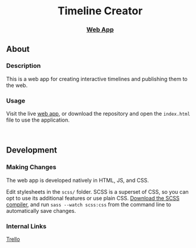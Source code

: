 <h1 align="center">Timeline Creator</h1>

<h3 align="center">
	<a href="https://ben-fields.github.io/Timeilne/" title="Go to Web App">Web App</a>
</h3>

## About

### Description

This is a web app for creating interactive timelines and publishing them 
to the web.

### Usage

Visit the live [web app](https://ben-fields.github.io/Timeilne/), or download the 
repository and open the `index.html` file to use the application.

<br />

## Development

### Making Changes

The web app is developed natively in HTML, JS, and CSS. 

Edit stylesheets in the `scss/` folder.
SCSS is a superset of CSS, so you can opt to use its additional features or use plain CSS. 
[Download the SCSS compiler](https://github.com/sass/dart-sass/releases/latest), 
and run `sass --watch scss:css` from the command line to automatically save changes.

### Internal Links
[Trello](https://trello.com/b/3fOJpdSS/timeline)
